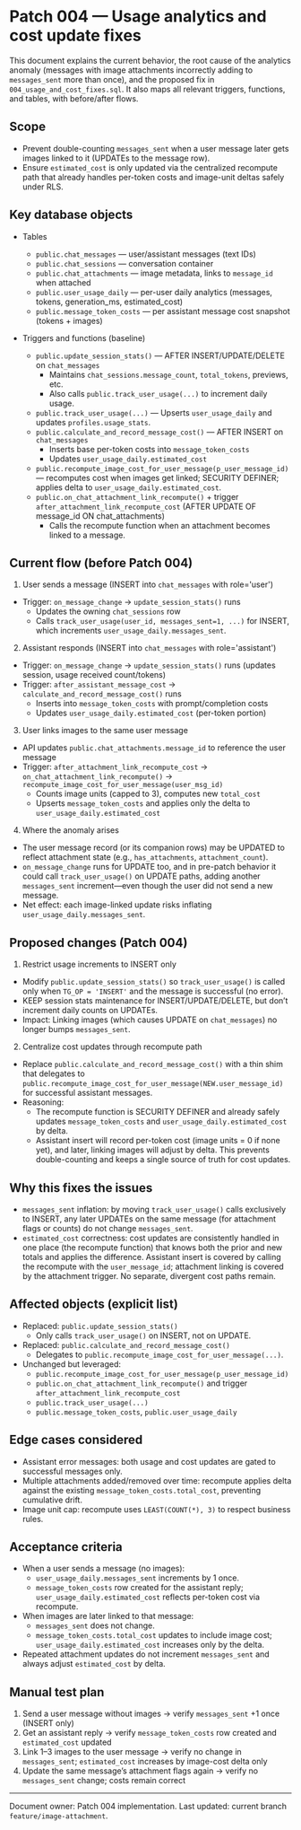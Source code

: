# Patch 004 — Usage analytics and cost update fixes

This document explains the current behavior, the root cause of the analytics anomaly (messages with image attachments incorrectly adding to `messages_sent` more than once), and the proposed fix in `004_usage_and_cost_fixes.sql`. It also maps all relevant triggers, functions, and tables, with before/after flows.

## Scope

- Prevent double-counting `messages_sent` when a user message later gets images linked to it (UPDATEs to the message row).
- Ensure `estimated_cost` is only updated via the centralized recompute path that already handles per-token costs and image-unit deltas safely under RLS.

## Key database objects

- Tables

  - `public.chat_messages` — user/assistant messages (text IDs)
  - `public.chat_sessions` — conversation container
  - `public.chat_attachments` — image metadata, links to `message_id` when attached
  - `public.user_usage_daily` — per-user daily analytics (messages, tokens, generation_ms, estimated_cost)
  - `public.message_token_costs` — per assistant message cost snapshot (tokens + images)

- Triggers and functions (baseline)
  - `public.update_session_stats()` — AFTER INSERT/UPDATE/DELETE on `chat_messages`
    - Maintains `chat_sessions.message_count`, `total_tokens`, previews, etc.
    - Also calls `public.track_user_usage(...)` to increment daily usage.
  - `public.track_user_usage(...)` — Upserts `user_usage_daily` and updates `profiles.usage_stats`.
  - `public.calculate_and_record_message_cost()` — AFTER INSERT on `chat_messages`
    - Inserts base per-token costs into `message_token_costs`
    - Updates `user_usage_daily.estimated_cost`
  - `public.recompute_image_cost_for_user_message(p_user_message_id)` — recomputes cost when images get linked; SECURITY DEFINER; applies delta to `user_usage_daily.estimated_cost`.
  - `public.on_chat_attachment_link_recompute()` + trigger `after_attachment_link_recompute_cost` (AFTER UPDATE OF message_id ON chat_attachments)
    - Calls the recompute function when an attachment becomes linked to a message.

## Current flow (before Patch 004)

1. User sends a message (INSERT into `chat_messages` with role='user')

- Trigger: `on_message_change` → `update_session_stats()` runs
  - Updates the owning `chat_sessions` row
  - Calls `track_user_usage(user_id, messages_sent=1, ...)` for INSERT, which increments `user_usage_daily.messages_sent`.

2. Assistant responds (INSERT into `chat_messages` with role='assistant')

- Trigger: `on_message_change` → `update_session_stats()` runs (updates session, usage received count/tokens)
- Trigger: `after_assistant_message_cost` → `calculate_and_record_message_cost()` runs
  - Inserts into `message_token_costs` with prompt/completion costs
  - Updates `user_usage_daily.estimated_cost` (per-token portion)

3. User links images to the same user message

- API updates `public.chat_attachments.message_id` to reference the user message
- Trigger: `after_attachment_link_recompute_cost` → `on_chat_attachment_link_recompute()` → `recompute_image_cost_for_user_message(user_msg_id)`
  - Counts image units (capped to 3), computes new `total_cost`
  - Upserts `message_token_costs` and applies only the delta to `user_usage_daily.estimated_cost`

4. Where the anomaly arises

- The user message record (or its companion rows) may be UPDATED to reflect attachment state (e.g., `has_attachments`, `attachment_count`).
- `on_message_change` runs for UPDATE too, and in pre-patch behavior it could call `track_user_usage()` on UPDATE paths, adding another `messages_sent` increment—even though the user did not send a new message.
- Net effect: each image-linked update risks inflating `user_usage_daily.messages_sent`.

## Proposed changes (Patch 004)

1. Restrict usage increments to INSERT only

- Modify `public.update_session_stats()` so `track_user_usage()` is called only when `TG_OP = 'INSERT'` and the message is successful (no error).
- KEEP session stats maintenance for INSERT/UPDATE/DELETE, but don’t increment daily counts on UPDATEs.
- Impact: Linking images (which causes UPDATE on `chat_messages`) no longer bumps `messages_sent`.

2. Centralize cost updates through recompute path

- Replace `public.calculate_and_record_message_cost()` with a thin shim that delegates to `public.recompute_image_cost_for_user_message(NEW.user_message_id)` for successful assistant messages.
- Reasoning:
  - The recompute function is SECURITY DEFINER and already safely updates `message_token_costs` and `user_usage_daily.estimated_cost` by delta.
  - Assistant insert will record per-token cost (image units = 0 if none yet), and later, linking images will adjust by delta. This prevents double-counting and keeps a single source of truth for cost updates.

## Why this fixes the issues

- `messages_sent` inflation: by moving `track_user_usage()` calls exclusively to INSERT, any later UPDATEs on the same message (for attachment flags or counts) do not change `messages_sent`.
- `estimated_cost` correctness: cost updates are consistently handled in one place (the recompute function) that knows both the prior and new totals and applies the difference. Assistant insert is covered by calling the recompute with the `user_message_id`; attachment linking is covered by the attachment trigger. No separate, divergent cost paths remain.

## Affected objects (explicit list)

- Replaced: `public.update_session_stats()`
  - Only calls `track_user_usage()` on INSERT, not on UPDATE.
- Replaced: `public.calculate_and_record_message_cost()`
  - Delegates to `public.recompute_image_cost_for_user_message(...)`.
- Unchanged but leveraged:
  - `public.recompute_image_cost_for_user_message(p_user_message_id)`
  - `public.on_chat_attachment_link_recompute()` and trigger `after_attachment_link_recompute_cost`
  - `public.track_user_usage(...)`
  - `public.message_token_costs`, `public.user_usage_daily`

## Edge cases considered

- Assistant error messages: both usage and cost updates are gated to successful messages only.
- Multiple attachments added/removed over time: recompute applies delta against the existing `message_token_costs.total_cost`, preventing cumulative drift.
- Image unit cap: recompute uses `LEAST(COUNT(*), 3)` to respect business rules.

## Acceptance criteria

- When a user sends a message (no images):
  - `user_usage_daily.messages_sent` increments by 1 once.
  - `message_token_costs` row created for the assistant reply; `user_usage_daily.estimated_cost` reflects per-token cost via recompute.
- When images are later linked to that message:
  - `messages_sent` does not change.
  - `message_token_costs.total_cost` updates to include image cost; `user_usage_daily.estimated_cost` increases only by the delta.
- Repeated attachment updates do not increment `messages_sent` and always adjust `estimated_cost` by delta.

## Manual test plan

1. Send a user message without images → verify `messages_sent` +1 once (INSERT only)
2. Get an assistant reply → verify `message_token_costs` row created and `estimated_cost` updated
3. Link 1–3 images to the user message → verify no change in `messages_sent`; `estimated_cost` increases by image-cost delta only
4. Update the same message’s attachment flags again → verify no `messages_sent` change; costs remain correct

---

Document owner: Patch 004 implementation. Last updated: current branch `feature/image-attachment`.
